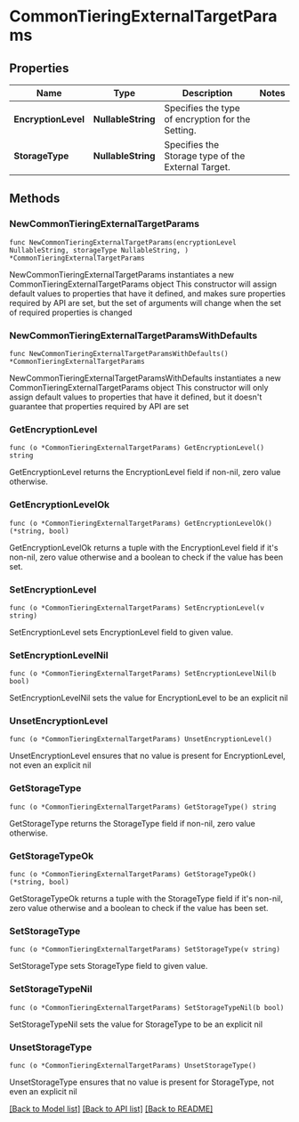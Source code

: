 # CommonTieringExternalTargetParams

## Properties

Name | Type | Description | Notes
------------ | ------------- | ------------- | -------------
**EncryptionLevel** | **NullableString** | Specifies the type of encryption for the Setting. | 
**StorageType** | **NullableString** | Specifies the Storage type of the External Target. | 

## Methods

### NewCommonTieringExternalTargetParams

`func NewCommonTieringExternalTargetParams(encryptionLevel NullableString, storageType NullableString, ) *CommonTieringExternalTargetParams`

NewCommonTieringExternalTargetParams instantiates a new CommonTieringExternalTargetParams object
This constructor will assign default values to properties that have it defined,
and makes sure properties required by API are set, but the set of arguments
will change when the set of required properties is changed

### NewCommonTieringExternalTargetParamsWithDefaults

`func NewCommonTieringExternalTargetParamsWithDefaults() *CommonTieringExternalTargetParams`

NewCommonTieringExternalTargetParamsWithDefaults instantiates a new CommonTieringExternalTargetParams object
This constructor will only assign default values to properties that have it defined,
but it doesn't guarantee that properties required by API are set

### GetEncryptionLevel

`func (o *CommonTieringExternalTargetParams) GetEncryptionLevel() string`

GetEncryptionLevel returns the EncryptionLevel field if non-nil, zero value otherwise.

### GetEncryptionLevelOk

`func (o *CommonTieringExternalTargetParams) GetEncryptionLevelOk() (*string, bool)`

GetEncryptionLevelOk returns a tuple with the EncryptionLevel field if it's non-nil, zero value otherwise
and a boolean to check if the value has been set.

### SetEncryptionLevel

`func (o *CommonTieringExternalTargetParams) SetEncryptionLevel(v string)`

SetEncryptionLevel sets EncryptionLevel field to given value.


### SetEncryptionLevelNil

`func (o *CommonTieringExternalTargetParams) SetEncryptionLevelNil(b bool)`

 SetEncryptionLevelNil sets the value for EncryptionLevel to be an explicit nil

### UnsetEncryptionLevel
`func (o *CommonTieringExternalTargetParams) UnsetEncryptionLevel()`

UnsetEncryptionLevel ensures that no value is present for EncryptionLevel, not even an explicit nil
### GetStorageType

`func (o *CommonTieringExternalTargetParams) GetStorageType() string`

GetStorageType returns the StorageType field if non-nil, zero value otherwise.

### GetStorageTypeOk

`func (o *CommonTieringExternalTargetParams) GetStorageTypeOk() (*string, bool)`

GetStorageTypeOk returns a tuple with the StorageType field if it's non-nil, zero value otherwise
and a boolean to check if the value has been set.

### SetStorageType

`func (o *CommonTieringExternalTargetParams) SetStorageType(v string)`

SetStorageType sets StorageType field to given value.


### SetStorageTypeNil

`func (o *CommonTieringExternalTargetParams) SetStorageTypeNil(b bool)`

 SetStorageTypeNil sets the value for StorageType to be an explicit nil

### UnsetStorageType
`func (o *CommonTieringExternalTargetParams) UnsetStorageType()`

UnsetStorageType ensures that no value is present for StorageType, not even an explicit nil

[[Back to Model list]](../README.md#documentation-for-models) [[Back to API list]](../README.md#documentation-for-api-endpoints) [[Back to README]](../README.md)


